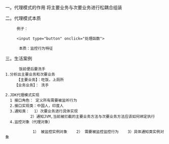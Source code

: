 一。代理模式的作用
      将主要业务与次要业务进行松耦合组装
      
二。代理模式本质

         例子：
         
         <input type="button" onclick="处理函数">
         
          本质：监控行为特征  
          
 三。生活案例
 
          饭前便后要洗手  
    1.分析出主要业务和次要业务
         【主要业务】：吃饭，上厕所
        【业务业务】： 洗手
        
    2.JDK代理模式实现   
      1 接口角色： 定义所有需要被监听行为
      2.接口实现类：中国人，印度人  
      3.通知类：  1）次要业务进行具体实现      
               2）通知JVM,当前被拦截的主要业务方法与次要业务方法应该如何绑定执行
      4.监控对象（代理对象）
      
                1） 被监控实例对象    2） 需要被监控监控行为    3）具体通知类实例对象                  
          
          